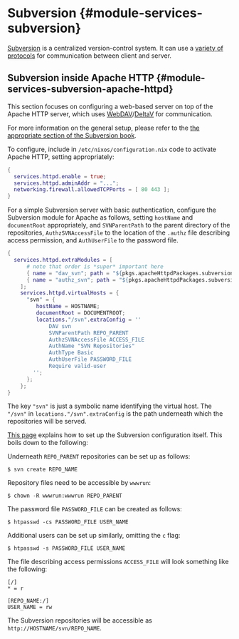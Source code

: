 # Subversion {#module-services-subversion}

[Subversion](https://subversion.apache.org/) is a centralized
version-control system. It can use a [variety of
protocols](https://svnbook.red-bean.com/en/1.7/svn-book.html#svn.serverconfig.choosing)
for communication between client and server.

## Subversion inside Apache HTTP {#module-services-subversion-apache-httpd}

This section focuses on configuring a web-based server on top of the
Apache HTTP server, which uses
[WebDAV](http://www.webdav.org/)/[DeltaV](http://www.webdav.org/deltav/WWW10/deltav-intro.htm)
for communication.

For more information on the general setup, please refer to the [the
appropriate section of the Subversion
book](https://svnbook.red-bean.com/en/1.7/svn-book.html#svn.serverconfig.httpd).

To configure, include in `/etc/nixos/configuration.nix` code to activate
Apache HTTP, setting [](#opt-services.httpd.adminAddr)
appropriately:

```nix
{
  services.httpd.enable = true;
  services.httpd.adminAddr = "...";
  networking.firewall.allowedTCPPorts = [ 80 443 ];
}
```

For a simple Subversion server with basic authentication, configure the
Subversion module for Apache as follows, setting `hostName` and
`documentRoot` appropriately, and `SVNParentPath` to the parent
directory of the repositories, `AuthzSVNAccessFile` to the location of
the `.authz` file describing access permission, and `AuthUserFile` to
the password file.

```nix
{
  services.httpd.extraModules = [
      # note that order is *super* important here
      { name = "dav_svn"; path = "${pkgs.apacheHttpdPackages.subversion}/modules/mod_dav_svn.so"; }
      { name = "authz_svn"; path = "${pkgs.apacheHttpdPackages.subversion}/modules/mod_authz_svn.so"; }
    ];
    services.httpd.virtualHosts = {
      "svn" = {
         hostName = HOSTNAME;
         documentRoot = DOCUMENTROOT;
         locations."/svn".extraConfig = ''
             DAV svn
             SVNParentPath REPO_PARENT
             AuthzSVNAccessFile ACCESS_FILE
             AuthName "SVN Repositories"
             AuthType Basic
             AuthUserFile PASSWORD_FILE
             Require valid-user
        '';
      };
    };
}
```

The key `"svn"` is just a symbolic name identifying the virtual host.
The `"/svn"` in `locations."/svn".extraConfig` is the path underneath
which the repositories will be served.

[This page](https://wiki.archlinux.org/index.php/Subversion) explains
how to set up the Subversion configuration itself. This boils down to
the following:

Underneath `REPO_PARENT` repositories can be set up as follows:

```ShellSession
$ svn create REPO_NAME
```

Repository files need to be accessible by `wwwrun`:

```ShellSession
$ chown -R wwwrun:wwwrun REPO_PARENT
```

The password file `PASSWORD_FILE` can be created as follows:

```ShellSession
$ htpasswd -cs PASSWORD_FILE USER_NAME
```

Additional users can be set up similarly, omitting the `c` flag:

```ShellSession
$ htpasswd -s PASSWORD_FILE USER_NAME
```

The file describing access permissions `ACCESS_FILE` will look something
like the following:

```
[/]
* = r

[REPO_NAME:/]
USER_NAME = rw
```

The Subversion repositories will be accessible as
`http://HOSTNAME/svn/REPO_NAME`.
